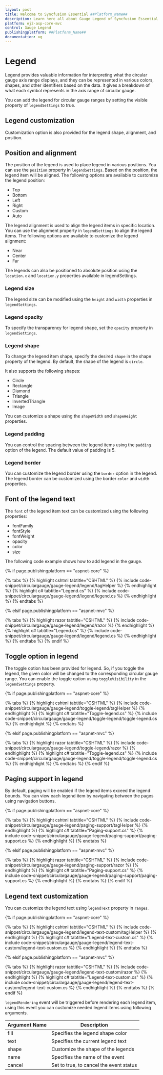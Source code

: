 ```yaml
---
layout: post
title: Welcome to Syncfusion Essential ##Platform_Name##
description: Learn here all about Gauge Legend of Syncfusion Essential ##Platform_Name## widgets based on HTML5 and jQuery.
platform: ej2-asp-core-mvc
control: Gauge Legend
publishingplatform: ##Platform_Name##
documentation: ug
---
```



# Legend

Legend provides valuable information for interpreting what the circular gauge axis range displays, and they can be represented in various colors, shapes, and other identifiers based on the data. It gives a breakdown of what each symbol represents in the axis range of circular gauge.

You can add the legend for circular gauge ranges by setting the visible property of `legendSettings` to true.

<!-- markdownlint-disable MD036 -->

## Legend customization

Customization option is also provided for the legend shape, alignment, and position.

## Position and alignment

The position of the legend is used to place legend in various positions. You can use the `position` property in `legendSettings`. Based on the position, the legend item will be aligned. The following options are available to customize the legend position:

* Top
* Bottom
* Left
* Right
* Custom
* Auto

The legend alignment is used to align the legend items in specific location. You can use the alignment property in `legendSettings` to align the legend items. The following options are available to customize the legend alignment:

* Near
* Center
* Far

The legends can also be positioned to absolute position using the `location.x` and `location.y` properties available in legendSettings.

### Legend size

The legend size can be modified using the `height` and `width` properties in `legendSettings`.

### Legend opacity

To specify the transparency for legend shape, set the `opacity` property in `legendSettings`.

### Legend shape

To change the legend item shape, specify the desired `shape` in the shape property of the legend. By default, the shape of the legend is `circle`.

It also supports the following shapes:

* Circle
* Rectangle
* Diamond
* Triangle
* InvertedTriangle
* Image

 You can customize a shape using the `shapeWidth` and `shapeHeight` properties.

### Legend padding

You can control the spacing between the legend items using the `padding` option of the legend. The default value of padding is 5.

### Legend border

You can customize the legend border using the `border` option in the legend. The legend border can be customized using the border `color` and `width` properties.

## Font of the legend text

The `font` of the legend item text can be customized using the following properties:

* fontFamily
* fontStyle
* fontWeight
* opacity
* color
* size

The following code example shows how to add legend in the gauge.

{% if page.publishingplatform == "aspnet-core" %}

{% tabs %}
{% highlight cshtml tabtitle="CSHTML" %}
{% include code-snippet/circulargauge/gauge-legend/legend/tagHelper %}
{% endhighlight %}
{% highlight c# tabtitle="Legend.cs" %}
{% include code-snippet/circulargauge/gauge-legend/legend/legend.cs %}
{% endhighlight %}
{% endtabs %}

{% elsif page.publishingplatform == "aspnet-mvc" %}

{% tabs %}
{% highlight razor tabtitle="CSHTML" %}
{% include code-snippet/circulargauge/gauge-legend/legend/razor %}
{% endhighlight %}
{% highlight c# tabtitle="Legend.cs" %}
{% include code-snippet/circulargauge/gauge-legend/legend/legend.cs %}
{% endhighlight %}
{% endtabs %}
{% endif %}


<!-- markdownlint-disable MD036 -->

## Toggle option in legend

The toggle option has been provided for legend. So, if you toggle the legend, the given color will be changed to the corresponding circular gauge range. You can enable the toggle option using `toggleVisibility` in the `legendSettings` property.

{% if page.publishingplatform == "aspnet-core" %}

{% tabs %}
{% highlight cshtml tabtitle="CSHTML" %}
{% include code-snippet/circulargauge/gauge-legend/toggle-legend/tagHelper %}
{% endhighlight %}
{% highlight c# tabtitle="Toggle-legend.cs" %}
{% include code-snippet/circulargauge/gauge-legend/toggle-legend/toggle-legend.cs %}
{% endhighlight %}
{% endtabs %}

{% elsif page.publishingplatform == "aspnet-mvc" %}

{% tabs %}
{% highlight razor tabtitle="CSHTML" %}
{% include code-snippet/circulargauge/gauge-legend/toggle-legend/razor %}
{% endhighlight %}
{% highlight c# tabtitle="Toggle-legend.cs" %}
{% include code-snippet/circulargauge/gauge-legend/toggle-legend/toggle-legend.cs %}
{% endhighlight %}
{% endtabs %}
{% endif %}


<!-- markdownlint-disable MD036 -->

## Paging support in legend

By default, paging will be enabled if the legend items exceed the legend bounds. You can view each legend item by navigating between the pages using navigation buttons.

{% if page.publishingplatform == "aspnet-core" %}

{% tabs %}
{% highlight cshtml tabtitle="CSHTML" %}
{% include code-snippet/circulargauge/gauge-legend/paging-support/tagHelper %}
{% endhighlight %}
{% highlight c# tabtitle="Paging-support.cs" %}
{% include code-snippet/circulargauge/gauge-legend/paging-support/paging-support.cs %}
{% endhighlight %}
{% endtabs %}

{% elsif page.publishingplatform == "aspnet-mvc" %}

{% tabs %}
{% highlight razor tabtitle="CSHTML" %}
{% include code-snippet/circulargauge/gauge-legend/paging-support/razor %}
{% endhighlight %}
{% highlight c# tabtitle="Paging-support.cs" %}
{% include code-snippet/circulargauge/gauge-legend/paging-support/paging-support.cs %}
{% endhighlight %}
{% endtabs %}
{% endif %}


<!-- markdownlint-disable MD036 -->

## Legend text customization

You can customize the legend text using `legendText` property in `ranges`.

{% if page.publishingplatform == "aspnet-core" %}

{% tabs %}
{% highlight cshtml tabtitle="CSHTML" %}
{% include code-snippet/circulargauge/gauge-legend/legend-text-custom/tagHelper %}
{% endhighlight %}
{% highlight c# tabtitle="Legend-text-custom.cs" %}
{% include code-snippet/circulargauge/gauge-legend/legend-text-custom/legend-text-custom.cs %}
{% endhighlight %}
{% endtabs %}

{% elsif page.publishingplatform == "aspnet-mvc" %}

{% tabs %}
{% highlight razor tabtitle="CSHTML" %}
{% include code-snippet/circulargauge/gauge-legend/legend-text-custom/razor %}
{% endhighlight %}
{% highlight c# tabtitle="Legend-text-custom.cs" %}
{% include code-snippet/circulargauge/gauge-legend/legend-text-custom/legend-text-custom.cs %}
{% endhighlight %}
{% endtabs %}
{% endif %}


<!-- markdownlint-disable MD036 -->

`legendRendering` event will be triggered before rendering each legend item, using this event you can customize needed legend items using following arguments.

| **Argument Name** | **Description** |
| --- | --- |
|fill| Specifies the legend shape color |
|text| Specifies the current legend text |
|shape| Customize the shape of the legends |
|name| Specifies the name of the event |
|cancel| Set to true, to cancel the event status |